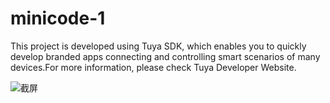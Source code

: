 # minicode-1

This project is developed using Tuya SDK, which enables you to quickly develop branded apps connecting and controlling smart scenarios of many devices.For more information, please check Tuya Developer Website.

![](https://github.com/havefun-hh/tuya-demo/ "截屏")
